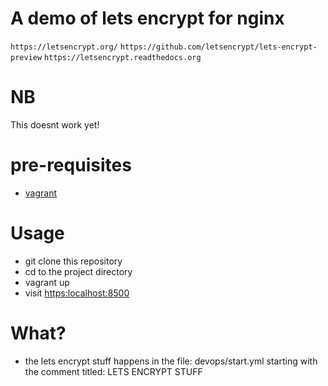 # A demo of lets encrypt for nginx
`https://letsencrypt.org/`
`https://github.com/letsencrypt/lets-encrypt-preview`
`https://letsencrypt.readthedocs.org`

# NB
This doesnt work yet!

# pre-requisites
*  [vagrant](https://www.vagrantup.com)

# Usage
* git clone this repository
* cd to the project directory
* vagrant up
* visit [https:localhost:8500](https:localhost:8500)

# What?
* the lets encrypt stuff happens in the file: devops/start.yml starting with the comment titled: LETS ENCRYPT STUFF
